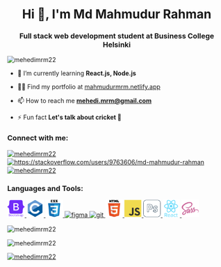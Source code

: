 <h1 align="center">Hi 👋, I'm Md Mahmudur Rahman</h1>
<h3 align="center">Full stack web development student at Business College Helsinki</h3>

<p align="left"> <img src="https://komarev.com/ghpvc/?username=mehedimrm22&label=Profile%20views&color=0e75b6&style=flat" alt="mehedimrm22" /> </p>

- 🌱 I’m currently learning **React.js, Node.js**

- 👨‍💻 Find my portfolio at [mahmudurmrm.netlify.app](mahmudurmrm.netlify.app)

- 📫 How to reach me **mehedi.mrm@gmail.com**

- ⚡ Fun fact **Let's talk about cricket 😬**

<h3 align="left">Connect with me:</h3>
<p align="left">
<a href="https://linkedin.com/in/mehedimrm22" target="blank"><img align="center" src="https://raw.githubusercontent.com/rahuldkjain/github-profile-readme-generator/master/src/images/icons/Social/linked-in-alt.svg" alt="mehedimrm22" height="30" width="40" /></a>
<a href="https://stackoverflow.com/users/https://stackoverflow.com/users/9763606/md-mahmudur-rahman" target="blank"><img align="center" src="https://raw.githubusercontent.com/rahuldkjain/github-profile-readme-generator/master/src/images/icons/Social/stack-overflow.svg" alt="https://stackoverflow.com/users/9763606/md-mahmudur-rahman" height="30" width="40" /></a>
<a href="https://instagram.com/mehedimrm22" target="blank"><img align="center" src="https://raw.githubusercontent.com/rahuldkjain/github-profile-readme-generator/master/src/images/icons/Social/instagram.svg" alt="mehedimrm22" height="30" width="40" /></a>
</p>

<h3 align="left">Languages and Tools:</h3>
<p align="left"> <a href="https://getbootstrap.com" target="_blank" rel="noreferrer"> <img src="https://raw.githubusercontent.com/devicons/devicon/master/icons/bootstrap/bootstrap-plain-wordmark.svg" alt="bootstrap" width="40" height="40"/> </a> <a href="https://www.cprogramming.com/" target="_blank" rel="noreferrer"> <img src="https://raw.githubusercontent.com/devicons/devicon/master/icons/c/c-original.svg" alt="c" width="40" height="40"/> </a> <a href="https://www.w3schools.com/css/" target="_blank" rel="noreferrer"> <img src="https://raw.githubusercontent.com/devicons/devicon/master/icons/css3/css3-original-wordmark.svg" alt="css3" width="40" height="40"/> </a> <a href="https://www.figma.com/" target="_blank" rel="noreferrer"> <img src="https://www.vectorlogo.zone/logos/figma/figma-icon.svg" alt="figma" width="40" height="40"/> </a> <a href="https://git-scm.com/" target="_blank" rel="noreferrer"> <img src="https://www.vectorlogo.zone/logos/git-scm/git-scm-icon.svg" alt="git" width="40" height="40"/> </a> <a href="https://www.w3.org/html/" target="_blank" rel="noreferrer"> <img src="https://raw.githubusercontent.com/devicons/devicon/master/icons/html5/html5-original-wordmark.svg" alt="html5" width="40" height="40"/> </a> <a href="https://developer.mozilla.org/en-US/docs/Web/JavaScript" target="_blank" rel="noreferrer"> <img src="https://raw.githubusercontent.com/devicons/devicon/master/icons/javascript/javascript-original.svg" alt="javascript" width="40" height="40"/> </a> <a href="https://www.photoshop.com/en" target="_blank" rel="noreferrer"> <img src="https://raw.githubusercontent.com/devicons/devicon/master/icons/photoshop/photoshop-line.svg" alt="photoshop" width="40" height="40"/> </a> <a href="https://reactjs.org/" target="_blank" rel="noreferrer"> <img src="https://raw.githubusercontent.com/devicons/devicon/master/icons/react/react-original-wordmark.svg" alt="react" width="40" height="40"/> </a> <a href="https://sass-lang.com" target="_blank" rel="noreferrer"> <img src="https://raw.githubusercontent.com/devicons/devicon/master/icons/sass/sass-original.svg" alt="sass" width="40" height="40"/> </a> </p>

<p><img align="center" src="https://github-readme-stats.vercel.app/api/top-langs?username=mehedimrm22&show_icons=true&locale=en&layout=compact" alt="mehedimrm22" /></p>

<p><img align="center" src="https://github-readme-streak-stats.herokuapp.com/?user=mehedimrm22&" alt="mehedimrm22" /></p>

<p align="left"> <a href="https://github.com/ryo-ma/github-profile-trophy"><img src="https://github-profile-trophy.vercel.app/?username=mehedimrm22" alt="mehedimrm22" /></a> </p>
